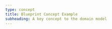 ```yaml
---
type: concept
title: Blueprint Concept Example
subheading: A key concept to the domain model 
---
```

